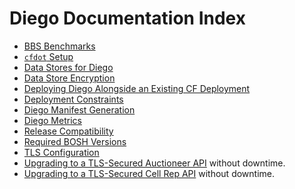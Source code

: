 # Diego Documentation Index

- [BBS Benchmarks](bbs-benchmarks.md)
- [`cfdot` Setup](cfdot-setup.md)
- [Data Stores for Diego](data-stores.md)
- [Data Store Encryption](data-store-encryption.md)
- [Deploying Diego Alongside an Existing CF Deployment](deploy-alongside-existing-cf.md)
- [Deployment Constraints](deployment-constraints.md)
- [Diego Manifest Generation](manifest-generation.md)
- [Diego Metrics](metrics.md)
- [Release Compatibility](release-compatibility.md)
- [Required BOSH Versions](required-bosh-versions.md)
- [TLS Configuration](tls-configuration.md)
- [Upgrading to a TLS-Secured Auctioneer API](upgrading-secure-auctioneer-api.md) without downtime.
- [Upgrading to a TLS-Secured Cell Rep API](upgrading-secure-cell-rep-api.md) without downtime.